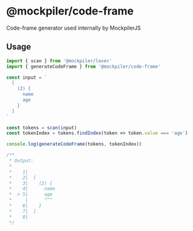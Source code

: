 # @mockpiler/code-frame

Code-frame generator used internally by MockpilerJS

## Usage

```js
import { scan } from '@mockpiler/lexer'
import { generateCodeFrame } from '@mockpiler/code-frame'

const input = `
  [
    (2) {
      name
      age
    }
  ]
`

const tokens = scan(input)
const tokenIndex = tokens.findIndex(token => token.value === 'age')

console.log(generateCodeFrame(tokens, tokenIndex))

/**
 * Output:
 *
 *    1|
 *    2|  [
 *    3|    (2) {
 *    4|      name
 *  > 5|      age
 *     |      ^^^
 *    6|    }
 *    7|  ]
 *    8|
 */
```
